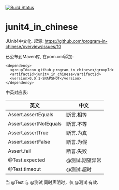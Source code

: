 [![Build Status](https://travis-ci.org/program-in-chinese/junit4_in_chinese.svg?branch=master)](https://travis-ci.org/program-in-chinese/junit4_in_chinese)

# junit4_in_chinese
JUnit4中文化. 起源: https://github.com/program-in-chinese/overview/issues/10

已公布到Maven库, 在pom.xml添加:
```
<dependency>
  <groupId>com.github.program_in_chinese</groupId>
  <artifactId>junit4_in_chinese</artifactId>
  <version>0.0.1-SNAPSHOT</version>
</dependency>
```
中英对应表:

| 英文 | 中文 | 
| ------------- | ------------- |
| Assert.assertEquals | 断言.相等 |
| Assert.assertNotEquals | 断言.不等 |
| Assert.assertTrue | 断言.为真 |
| Assert.assertFalse | 断言.为假 |
| Assert.fail | 断言.失败 |
| @Test.expected | @测试.期望异常 |
| @Test.timeout | @测试.超时 |

当 @Test 与 @测试 同时声明时，仅 @测试 有效.
